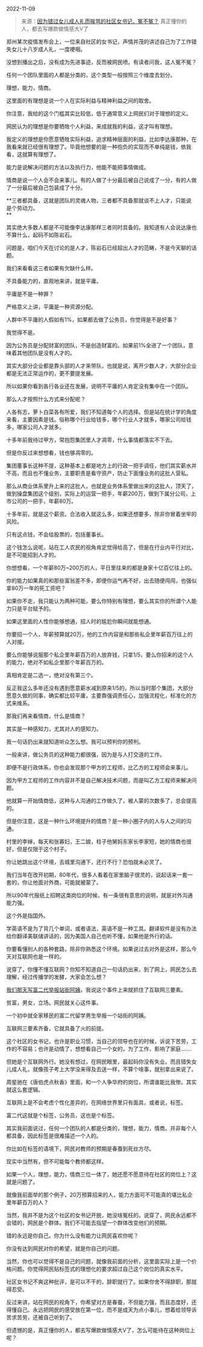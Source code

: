 2022-11-09

> 来源：[因为错过女儿成人礼而挨骂的社区女书记，冤不冤？](http://mp.weixin.qq.com/s?__biz=MzU0MjYwNDU2Mw==&mid=2247508580&idx=2&sn=5cb3802fad7c1ad7d52f58f142c85e45&chksm=fb1ace18cc6d470e773aee3814ae22cb68f0d8cdbc131fe7c7d7b929a160b76cd8963930af82&scene=27#wechat_redirect)
> 真正懂你的人，都去写爆款做情感大V了

郑州某次疫情发布会上，一位来自社区的女书记，声情并茂的讲述自己为了工作错失女儿十八岁成人礼，一度哽咽。  

没想到播出之后，没有成为先进事迹，反而被网民喷。有读者问我，这人冤不冤？

任何一个团队里面的人都是分类的，这个类型一般按照三个维度去划分。  

理想，能力，情商。

这里面的有理想是说一个人在实际利益与精神利益之间的取舍。

你注意，我给的这个门槛其实比较低，低于通常意义上网民们对于理想的定义。

网民认为的理想是你要牺牲个人利益，来成就我的利益，这才叫有理想。

我定义的理想是你愿意牺牲实际利益，追求精神层面的利益，比如李达康那种，在我看来就已经很有理想了。毕竟他想要的是一种抱负的实现而不单纯是钱，依我看，这就算有理想了。

能力是说解决问题的方法以及执行力，他能不能把事情做成。  

情商是说一个人会不会来事儿。有的人做了十分最后被自己说成了一分，有的人做了一分最后被自己包装成了十分。

 **三者都具备，这就是团队的灵魂人物，三者都不具备那就谈不上人才，只能说是个劳动力。  
**

其实绝大多数人都是不可能像李达康那样三者同时具备的。我知道有人会说达康也不算什么，起码不如陈岩石。

问题是，咱们今天在讨论的是人才，陈岩石已经超出人才的范畴，不是今天聊的话题。

我们来看看这三者如果有欠缺什么样。

不具备能力的，直观地来讲，就是平庸。  

平庸是不是一种罪？  

严格意义上讲，平庸是一种资源分配。

人群中不平庸的人假如有1%，如果都去做了公务员，你觉得是不是好事？  

我觉得不是。  

因为公务员是分配财富的团队，不是创造财富的。如果前1%全进了一个团队，意味着其他团队是没有人才的。

其实大部分企业都是靠头部的人才来带队，也就是说，离开少数人才，大部分企业都是无法正常运作的，更不要提发展。  

所以如果你看到各行各业还在发展，说明不平庸的人肯定没有集中在一个团队。  

那么人才按照什么方式来分配呢？  

人各有志，萝卜白菜各有所爱，我们不知道每个人的选择。但是站在统计学的角度来看，主要因素是钱。俗称哪个行业给钱多，哪个行业人才就多，哪家公司给钱多，哪家公司人才就多。  

十多年前我待过甲方，常抱怨集团里人才凋零，什么事情都落实不下去。  

但是你反过来想想看，钱也够凋零的。

集团董事长这种不提，这种基本上都是地方上的行政一把手调任，他们其实薪水并不高，而且也不懂业务，主要职责是看守资产，防止下面懂业务的这批人营私。

那么从商业体系里升上来的这批人，也就是业务体系里做出来的这批人，顶天了，做到操盘集团这个级别，实际上的运营一把手，年薪200万，做到下属分公司，上市公司的一把手，年薪80万。  

十多年前，就是这个薪资。合法收入就这么多，如果还想要多，除非你冒着坐牢的风险。

只有这点钱，不会给股票的，包括董事长。

这个钱怎么说呢，站在工人农民的视角肯定觉得给高了，但是在行业内平行对比，是不可能招到人才的。

你想想看，一个年薪80万~200万的人，平日里往来的都是身家十亿百亿往上的。

你的能力如果真的和那些富翁差不多，即便你运气再不好，出去随便闯闯，也强似拿80万一年的死工资吧？

如果你不走，我只能认为两种可能，要么你特别有理想，要么其实你的所谓个人能力只是平台赋予的。

如果这里面的人性你能够想通，招人时的尴尬你瞬间就能想通。  

你要招一个人，年薪预算就20万，他的工作内容是和那些私企里年薪百万往上的人对接。

要么你能够说服那个私企里年薪百万的人放弃钱，只拿1/5，要么你招来的这个人的能力，绝对不如私企里那个年薪百万的。  

真相肯定是二选一，绝对没有第三个。  

反正我这么多年还没有遇到愿意薪水减到原来1/5的，所以当时那个集团，大部分愿意久做的同事，确实都比较平庸，主要靠强调责任心，加强流程化，标准化的方式来维系。

那我们再来看情商，什么是情商？  

其实是一种感知力，尤其对人的感知力。

我一句话扔出来就知道听众怎么想。我可以预判你的预判。  

一般来讲，做公务员的这种能力都很强，因为是与人打交道的工作。  

即便不是行政体系，你也会发现那个甲方的工程师，比乙方的工程师会来事儿。  

因为甲方工程师的工作内容并不是自己解决技术问题，而是叫乙方工程师来解决问题。  

他就算一开始情商低，这种与人沟通的工作做久了，被人蒙的次数多了，总会提高的。  

但是你注意，这是一种什么环境提升的情商？是一种小圈子内的人与人之间的沟通。  

村里的李婶，每天和张寡妇，王二娘，柱子他舅妈东家长李家短，她的情商也很好，但是仅限于这个村子。  

你让她跳出这个环境，去城里沟通下，还行不行？恐怕就未必灵了。  

我们当年在改开初期，80年代，很多人看着在家里脑子很灵的，说起话来一套一套的，你让他面对外商，可能就被蒙了。  

所以90年代报纸上招聘这类岗位的时候，有一条很有意思的说明，就是对外沟通能力强。  

这个外是指国外。  

学英语不是为了背几个单词，或者语法，英语不是一种工具。翻译软件是没有办法给你翻译美联储讲话的，因为美国人自己也听不懂，如果他是外行的话。  

你要看懂别人的各种套路，除非你熟悉这个环境。如果说过去对外是这样，那么今天对互联网也是一样的。

说穿了，你懂不懂互联网？你知不知道自己一句话扔出来，到了网上，网民怎么去理解，经过传播学的发酵，大家会怎么想？

[我们那天写富二代举报站街阿姨](https://mp.weixin.qq.com/s?__biz=MzU3NDc5Nzc0NQ==&mid=2247520924&idx=2&sn=ccc07a40dd96e3c13278fc817bbb1fa9&chksm=fd2e3042ca59b9541d6acb4b254b3315243338484856ff34645c8d37fb0f1213e2cecff063a0&token=2053093895&lang=zh_CN&scene=21#wechat_redirect)，我说这个事件上来就抓住了互联网三要素。  

贫富，男女，立场。网民就关心这件事。

一个初中就全家移民的富二代留学男生举报一个站街的阿姨。  

互联网三要素齐备，它就具备了火的前提。  

这个社区的女书记，也许是职业习惯，当自己的领导也在的时候，诉说下苦劳，工作的不容易；也许是动情了，想想看自己一个女的，为了工作，影响了家庭.......  

但她是个互联网外行。她没有想过，在网民眼里，最起码你没有失业。而且错失女儿成人礼，就像孩子考上大学没来得及去送一样，不算个啥事，就别拿出来说了。  

周星驰在《唐伯虎点秋香》里面，和一个人争华府的岗位，所谓谁能比我惨。其实就这么套逻辑。

互联网上是不会考虑个性化差异的，在网络世界里只有面具，或者说，标签。  

富二代这就是个标签，公务员，这也是个标签。

其实我前面说过，任何一个团队的人都是分类的，理想，能力，情商。并非每个人都具备，因此标签是很难描述一个人的。  

你比如在标签的语境下，网民对教师的预期是春蚕到死丝方尽。

现实中当然有，但不可能每个教师都这样。  

如果一个人，理想，能力，情商三位一体了，她还愿不愿意待在社区的岗位上？这就是问题了。  

就像我前面举的那个例子，20万预算招来的人，能力方面可不可能真的堪比私企里年薪百万的人？  

当然，我并不是为这个社区的女书记开脱，她没啥冤枉的。说穿了，网民永远都不会错的，网民是个群体。我们不可能去指望一个群体改变他们的预期。

错的永远是你自己。你为什么没有能力让网民喜欢你呢？

你没有达到网民对你的希望，就是你自己的问题。

当然，你也可以觉得不是自己的问题，就像我前面的分析，这里面实际上是一个价格问题。你觉得网民贴标签式的理想化的要求超过自己这个岗位的真实水平。

社区女书记不爽这种批评，是可以不干的，辞职就行了。如果你舍不得辞职，那就得忍受。

反过来讲，站在网民的视角下，你希望对方是春蚕，不但能力强，而且态度好，还得懂自己。永远把网民的感受放在第一位，而不是成天为点小事儿，想着给领导诉苦求苦劳，还被自己听到了。

但遗憾的是，真正懂你的人，都去写爆款做情感大V了，怎么可能待在这种岗位上呢？

